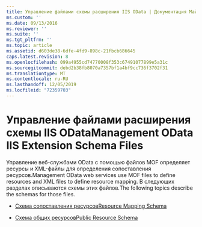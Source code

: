 ```yaml
---
title: Управление файлами схемы расширения IIS OData | Документация Майкрософт
ms.custom: ''
ms.date: 09/13/2016
ms.reviewer: ''
ms.suite: ''
ms.tgt_pltfrm: ''
ms.topic: article
ms.assetid: d603de38-6dfe-4fd9-898c-21fbcb686645
caps.latest.revision: 8
ms.openlocfilehash: 099a4955cd74770008f353c67491077899e5a31c
ms.sourcegitcommit: debd2b38fb8070a7357bf1a4bf9cc736f3702f31
ms.translationtype: MT
ms.contentlocale: ru-RU
ms.lasthandoff: 12/05/2019
ms.locfileid: "72359703"
---
```

# <a name="management-odata-iis-extension-schema-files"></a><span data-ttu-id="f89a2-102">Управление файлами расширения схемы IIS OData</span><span class="sxs-lookup"><span data-stu-id="f89a2-102">Management OData IIS Extension Schema Files</span></span>

<span data-ttu-id="f89a2-103">Управление веб-службами OData с помощью файлов MOF определяет ресурсы и XML-файлы для определения сопоставления ресурсов.</span><span class="sxs-lookup"><span data-stu-id="f89a2-103">Management OData web services use MOF files to define resources and XML files to define resource mapping.</span></span> <span data-ttu-id="f89a2-104">В следующих разделах описываются схемы этих файлов.</span><span class="sxs-lookup"><span data-stu-id="f89a2-104">The following topics describe the schemas for those files.</span></span>

- [<span data-ttu-id="f89a2-105">Схема сопоставления ресурсов</span><span class="sxs-lookup"><span data-stu-id="f89a2-105">Resource Mapping Schema</span></span>](./resource-mapping-schema.md)

- [<span data-ttu-id="f89a2-106">Схема общих ресурсов</span><span class="sxs-lookup"><span data-stu-id="f89a2-106">Public Resource Schema</span></span>](./public-resource-schema.md)